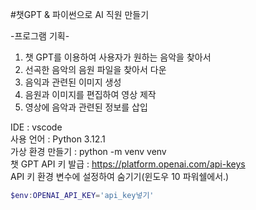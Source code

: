 #챗GPT & 파이썬으로 AI 직원 만들기  

-프로그램 기획-
1. 챗 GPT를 이용하여 사용자가 원하는 음악을 찾아서  
2. 선곡한 음악의 음원 파일을 찾아서 다운
3. 음익과 관련된 이미지 생성
4. 음원과 이미지를 편집하여 영상 제작
5. 영상에 음악과 관련된 정보를 삽입

IDE : vscode  
사용 언어 : Python 3.12.1  
가상 환경 만들기 : python -m venv venv   
챗 GPT API 키 발급 : https://platform.openai.com/api-keys  
API 키 환경 변수에 설정하여 숨기기(윈도우 10 파워쉘에서.)
```powershell
$env:OPENAI_API_KEY='api_key넣기'
```